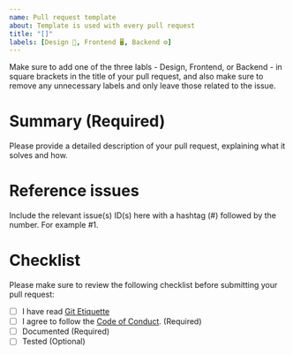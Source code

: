```yaml
---
name: Pull request template
about: Template is used with every pull request
title: "[]"
labels: [Design 🎨, Frontend 🖥️, Backend ⚙️]
---
```

Make sure to add one of the three labls - Design, Frontend, or Backend - in square brackets in the title of your pull request, and also make sure to remove any unnecessary labels and only leave those related to the issue.

# Summary (Required)
Please provide a detailed description of your pull request, explaining what it solves and how.

# Reference issues
Include the relevant issue(s) ID(s) here with a hashtag (#) followed by the number. For example #1.

# Checklist
Please make sure to review the following checklist before submitting your pull request:
- [ ] I have read [Git Etiquette](https://github.com/LeDuble/Git-Etiquette)
- [ ] I agree to follow the [Code of Conduct](). (Required)
- [ ] Documented (Required)
- [ ] Tested (Optional)